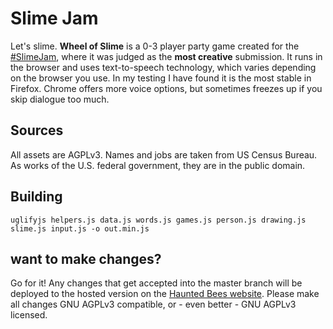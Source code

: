 # Slime Jam
Let's slime. **Wheel of Slime** is a 0-3 player party game created for the [#SlimeJam](https://itch.io/jam/slime-studio-jam), where it was judged as the **most creative** submission. It runs in the browser and uses text-to-speech technology, which varies depending on the browser you use. In my testing I have found it is the most stable in Firefox. Chrome offers more voice options, but sometimes freezes up if you skip dialogue too much.

## Sources
All assets are AGPLv3. Names and jobs are taken from US Census Bureau. As works of the U.S. federal government, they are in the public domain.

## Building
`uglifyjs helpers.js data.js words.js games.js person.js drawing.js slime.js input.js -o out.min.js`

## want to make changes?
Go for it! Any changes that get accepted into the master branch will be deployed to the hosted version on the [Haunted Bees website](http://hauntedbees.com/games/slime/index.html). Please make all changes GNU AGPLv3 compatible, or - even better - GNU AGPLv3 licensed.
